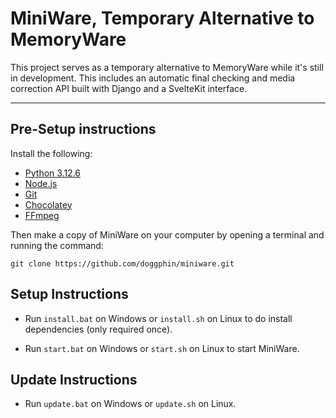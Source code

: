 # MiniWare, Temporary Alternative to MemoryWare

This project serves as a temporary alternative to MemoryWare while it's still in development. This includes an automatic final checking and media correction API built with Django and a SvelteKit interface.

---

## Pre-Setup instructions

Install the following:

- [Python 3.12.6](https://www.python.org/downloads/release/python-3126/)
- [Node.js](https://nodejs.org/en)
- [Git](https://git-scm.com/downloads)
- [Chocolatey](https://chocolatey.org/install)
- [FFmpeg](https://community.chocolatey.org/packages/ffmpeg)

Then make a copy of MiniWare on your computer by opening a terminal and running the command:
```
git clone https://github.com/doggphin/miniware.git
```

## Setup Instructions

- Run `install.bat` on Windows or `install.sh` on Linux to do install dependencies (only required once).

- Run `start.bat` on Windows or `start.sh` on Linux to start MiniWare.

## Update Instructions

- Run `update.bat` on Windows or `update.sh` on Linux.